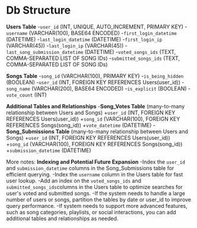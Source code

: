 # Db Structure

**Users Table**
-`user_id` (INT, UNIQUE, AUTO_INCREMENT, PRIMARY KEY)
-`username` (VARCHAR(100), BASE64 ENCODED)
-`first_login_datetime` (DATETIME)
-`last_login_datetime` (DATETIME)
-`first_login_ip` (VARCHAR(45))
-`last_login_ip` (VARCHAR(45))
-`last_song_submission_datetime` (DATETIME)
-`voted_songs_ids` (TEXT, COMMA-SEPARATED LIST OF SONG IDs)
-`submitted_songs_ids` (TEXT, COMMA-SEPARATED LIST OF SONG IDs)

**Songs Table**
-`song_id` (VARCHAR(100), PRIMARY KEY)
-`is_being_hidden` (BOOLEAN)
-`user_id` (INT, FOREIGN KEY REFERENCES Users(user_id))
-`song_name` (VARCHAR(200), BASE64 ENCODED)
-`is_explicit` (BOOLEAN)
-`vote_count` (INT)

**Additional Tables and Relationships**
-**Song_Votes Table** (many-to-many relationship between Users and Songs)
+`user_id` (INT, FOREIGN KEY REFERENCES Users(user_id))
+`song_id` (VARCHAR(100), FOREIGN KEY REFERENCES Songs(song_id))
+`vote_datetime` (DATETIME)
-**Song_Submissions Table** (many-to-many relationship between Users and Songs)
+`user_id` (INT, FOREIGN KEY REFERENCES Users(user_id))
+`song_id` (VARCHAR(100), FOREIGN KEY REFERENCES Songs(song_id))
+`submission_datetime` (DATETIME)

More notes:
**Indexing and Potential Future Expansion**
-Index the `user_id` and `submission_datetime` columns in the Song_Submissions table for efficient querying.
-Index the `username` column in the Users table for fast user lookup.
-Add an index on the `voted_songs_ids` and `submitted_songs_ids`columns in the Users table to optimize searches for user's voted and submitted songs.
-If the system needs to handle a large number of users or songs, partition the tables by date or user_id to improve query performance.
-If system needs to support more advanced features, such as song categories, playlists, or social interactions, you can add additional tables and relationships as needed.
